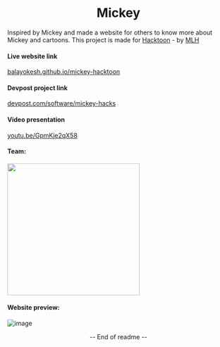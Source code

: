 <h1 align='center'>Mickey</h1>

Inspired by Mickey and made a website for others to know more about Mickey and cartoons.  This project is made for [Hacktoon](https://hacktoon.devpost.com/) - by [MLH](https://mlh.io)

#### Live website link
[balayokesh.github.io/mickey-hacktoon](https://balayokesh.github.io/mickey-hacktoon/)

#### Devpost project link
[devpost.com/software/mickey-hacks](https://devpost.com/software/mickey-hacks)

#### Video presentation
[youtu.be/GpmKje2qX58](https://youtu.be/GpmKje2qX58)

#### Team:  
<a href="https://github.com/balayokesh/mickey-hacktoon/graphs/contributors">
  <img src="https://contrib.rocks/image?repo=balayokesh/mickey-hacktoon" width="300px" />
</a>

#### Website preview:
![image](https://user-images.githubusercontent.com/59578892/215353401-dec60bde-024c-4665-b7df-ce54efc8cb8b.png)

<p align='center'>-- End of readme --</p>
